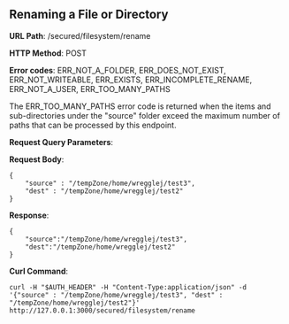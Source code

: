 Renaming a File or Directory
----------------------------
__URL Path__: /secured/filesystem/rename

__HTTP Method__: POST

__Error codes__: ERR_NOT_A_FOLDER, ERR_DOES_NOT_EXIST, ERR_NOT_WRITEABLE, ERR_EXISTS, ERR_INCOMPLETE_RENAME, ERR_NOT_A_USER, ERR_TOO_MANY_PATHS

The ERR_TOO_MANY_PATHS error code is returned when the items and sub-directories under the "source" folder exceed the maximum number of paths that can be processed by this endpoint.

__Request Query Parameters__:

__Request Body__:

    {
        "source" : "/tempZone/home/wregglej/test3",
        "dest" : "/tempZone/home/wregglej/test2"
    }

__Response__:

    {
        "source":"/tempZone/home/wregglej/test3",
        "dest":"/tempZone/home/wregglej/test2"
    }


__Curl Command__:

    curl -H "$AUTH_HEADER" -H "Content-Type:application/json" -d '{"source" : "/tempZone/home/wregglej/test3", "dest" : "/tempZone/home/wregglej/test2"}' http://127.0.0.1:3000/secured/filesystem/rename
